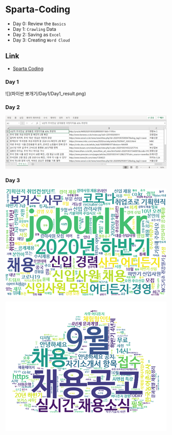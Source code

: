 # Sparta-Coding

- Day 0: Review the `Basics`  
- Day 1: `Crawling` Data  
- Day 2: Saving as `Excel`  
- Day 3: Creating `Word Cloud`

## Link

- [Sparta Coding](https://spartacodingclub.kr/)

### Day 1  
![](파이썬 뽀개기/Day1/Day1_result.png)  

### Day 2
![](Day2_result.png)  

### Day 3  
![](Day3_result.png)  

![](Day3_result_masked.png)  
